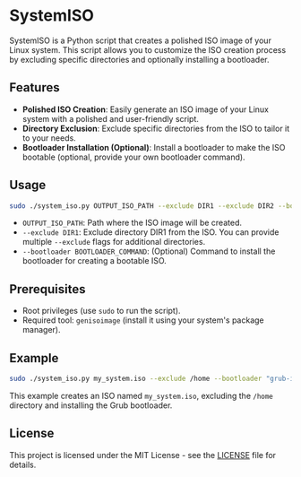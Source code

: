 # SystemISO

SystemISO is a Python script that creates a polished ISO image of your Linux system. This script allows you to customize the ISO creation process by excluding specific directories and optionally installing a bootloader.

## Features

- **Polished ISO Creation**: Easily generate an ISO image of your Linux system with a polished and user-friendly script.
- **Directory Exclusion**: Exclude specific directories from the ISO to tailor it to your needs.
- **Bootloader Installation (Optional)**: Install a bootloader to make the ISO bootable (optional, provide your own bootloader command).

## Usage

```bash
sudo ./system_iso.py OUTPUT_ISO_PATH --exclude DIR1 --exclude DIR2 --bootloader BOOTLOADER_COMMAND
```

- `OUTPUT_ISO_PATH`: Path where the ISO image will be created.
- `--exclude DIR1`: Exclude directory DIR1 from the ISO. You can provide multiple `--exclude` flags for additional directories.
- `--bootloader BOOTLOADER_COMMAND`: (Optional) Command to install the bootloader for creating a bootable ISO.

## Prerequisites

- Root privileges (use `sudo` to run the script).
- Required tool: `genisoimage` (install it using your system's package manager).

## Example

```bash
sudo ./system_iso.py my_system.iso --exclude /home --bootloader "grub-install /dev/sdX"
```

This example creates an ISO named `my_system.iso`, excluding the `/home` directory and installing the Grub bootloader.

## License

This project is licensed under the MIT License - see the [LICENSE](LICENSE) file for details.
